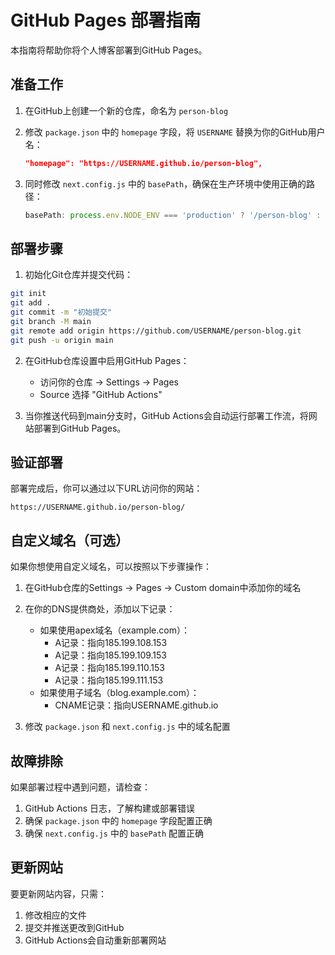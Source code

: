 # GitHub Pages 部署指南

本指南将帮助你将个人博客部署到GitHub Pages。

## 准备工作

1. 在GitHub上创建一个新的仓库，命名为 `person-blog`

2. 修改 `package.json` 中的 `homepage` 字段，将 `USERNAME` 替换为你的GitHub用户名：
   ```json
   "homepage": "https://USERNAME.github.io/person-blog",
   ```

3. 同时修改 `next.config.js` 中的 `basePath`，确保在生产环境中使用正确的路径：
   ```js
   basePath: process.env.NODE_ENV === 'production' ? '/person-blog' : '',
   ```

## 部署步骤

1. 初始化Git仓库并提交代码：

```bash
git init
git add .
git commit -m "初始提交"
git branch -M main
git remote add origin https://github.com/USERNAME/person-blog.git
git push -u origin main
```

2. 在GitHub仓库设置中启用GitHub Pages：
   - 访问你的仓库 → Settings → Pages
   - Source 选择 "GitHub Actions"

3. 当你推送代码到main分支时，GitHub Actions会自动运行部署工作流，将网站部署到GitHub Pages。

## 验证部署

部署完成后，你可以通过以下URL访问你的网站：
```
https://USERNAME.github.io/person-blog/
```

## 自定义域名（可选）

如果你想使用自定义域名，可以按照以下步骤操作：

1. 在GitHub仓库的Settings → Pages → Custom domain中添加你的域名

2. 在你的DNS提供商处，添加以下记录：
   - 如果使用apex域名（example.com）：
     - A记录：指向185.199.108.153
     - A记录：指向185.199.109.153
     - A记录：指向185.199.110.153
     - A记录：指向185.199.111.153
   - 如果使用子域名（blog.example.com）：
     - CNAME记录：指向USERNAME.github.io

3. 修改 `package.json` 和 `next.config.js` 中的域名配置

## 故障排除

如果部署过程中遇到问题，请检查：

1. GitHub Actions 日志，了解构建或部署错误
2. 确保 `package.json` 中的 `homepage` 字段配置正确
3. 确保 `next.config.js` 中的 `basePath` 配置正确

## 更新网站

要更新网站内容，只需：

1. 修改相应的文件
2. 提交并推送更改到GitHub
3. GitHub Actions会自动重新部署网站 